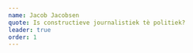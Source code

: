```yaml
---
name: Jacob Jacobsen
quote: Is constructieve journalistiek tè politiek?
leader: true
order: 1
---
```

